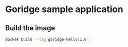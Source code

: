 # Goridge sample application

## Build the image

```bash
docker build --tag goridge-hello:1.0 .
```
